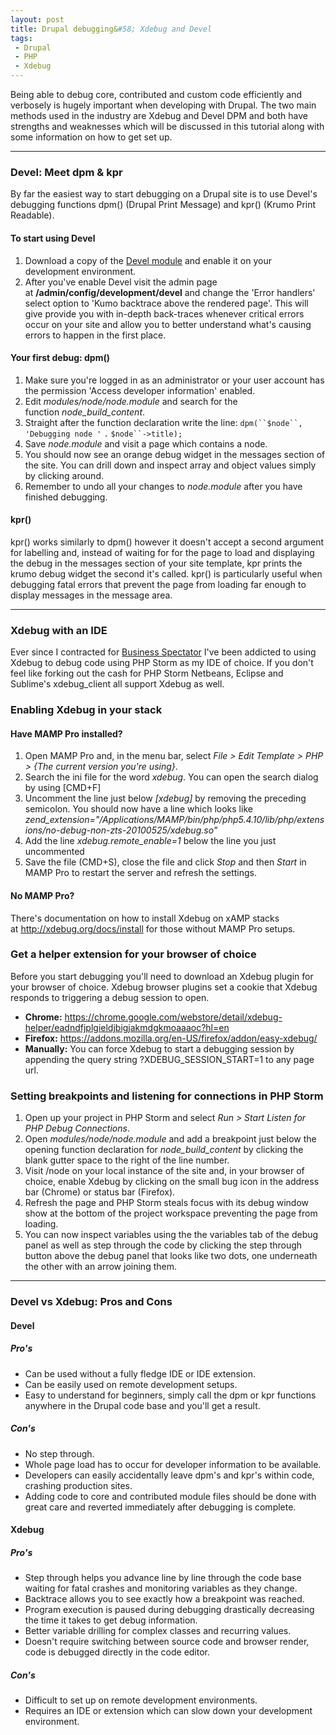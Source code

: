 ```yaml
---
layout: post
title: Drupal debugging&#58; Xdebug and Devel
tags:
 - Drupal
 - PHP
 - Xdebug
---
```


Being able to debug core, contributed and custom code efficiently and verbosely is hugely important when developing with Drupal. The two main methods used in the industry are Xdebug and Devel DPM and both have strengths and weaknesses which will be discussed in this tutorial along with some information on how to get set up.

--- 

### Devel: Meet dpm & kpr

By far the easiest way to start debugging on a Drupal site is to use Devel's debugging functions dpm() (Drupal Print Message) and kpr() (Krumo Print Readable).

#### To start using Devel

1. Download a copy of the [Devel module](https://drupal.org/project/devel) and enable it on your development environment.
2. After you've enable Devel visit the admin page at **/admin/config/development/devel** and change the 'Error handlers' select option to 'Kumo backtrace above the rendered page'. This will give provide you with in-depth back-traces whenever critical errors occur on your site and allow you to better understand what's causing errors to happen in the first place.

#### Your first debug: dpm()

1. Make sure you're logged in as an administrator or your user account has the permission 'Access developer information' enabled.
1. Edit *modules/node/node.module* and search for the function *node_build_content*.
1. Straight after the function declaration write the line: `dpm(``$node``,` `'Debugging node '` `.` `$node``->title);`
1. Save *node.module* and visit a page which contains a node.
1. You should now see an orange debug widget in the messages section of the site. You can drill down and inspect array and object values simply by clicking around.
1. Remember to undo all your changes to *node.module* after you have finished debugging.

#### kpr()

kpr() works similarly to dpm() however it doesn't accept a second argument for labelling and, instead of waiting for for the page to load and displaying the debug in the messages section of your site template, kpr prints the krumo debug widget the second it's called. kpr() is particularly useful when debugging fatal errors that prevent the page from loading far enough to display messages in the message area.

--- 

### Xdebug with an IDE

Ever since I contracted for [Business Spectator](http://www.businessspectator.com.au/) I've been addicted to using Xdebug to debug code using PHP Storm as my IDE of choice. If you don't feel like forking out the cash for PHP Storm Netbeans, Eclipse and Sublime's xdebug_client all support Xdebug as well.


### Enabling Xdebug in your stack

#### Have MAMP Pro installed?

1. Open MAMP Pro and, in the menu bar, select *File > Edit Template > PHP > {The current version you're using}*.
1. Search the ini file for the word *xdebug*. You can open the search dialog by using [CMD+F]
1. Uncomment the line just below *[xdebug]* by removing the preceding semicolon. You should now have a line which looks like\
    *zend_extension="/Applications/MAMP/bin/php/php5.4.10/lib/php/extensions/no-debug-non-zts-20100525/xdebug.so"*
1. Add the line *xdebug.remote_enable=1* below the line you just uncommented
1. Save the file (CMD+S), close the file and click *Stop* and then *Start* in MAMP Pro to restart the server and refresh the settings.


#### No MAMP Pro?

There's documentation on how to install Xdebug on xAMP stacks at <http://xdebug.org/docs/install> for those without MAMP Pro setups.

### Get a helper extension for your browser of choice

Before you start debugging you'll need to download an Xdebug plugin for your browser of choice. Xdebug browser plugins set a cookie that Xdebug responds to triggering a debug session to open.

-   **Chrome:** <https://chrome.google.com/webstore/detail/xdebug-helper/eadndfjplgieldjbigjakmdgkmoaaaoc?hl=en>
-   **Firefox:** <https://addons.mozilla.org/en-US/firefox/addon/easy-xdebug/>
-   **Manually:** You can force Xdebug to start a debugging session by appending the query string ?XDEBUG_SESSION_START=1 to any page url.

### Setting breakpoints and listening for connections in PHP Storm

1. Open up your project in PHP Storm and select *Run > Start Listen for PHP Debug Connections*.
1. Open *modules/node/node.module* and add a breakpoint just below the opening function declaration for *node_build_content* by clicking the blank gutter space to the right of the line number.
1. Visit /node on your local instance of the site and, in your browser of choice, enable Xdebug by clicking on the small bug icon in the address bar (Chrome) or status bar (Firefox).
1. Refresh the page and PHP Storm steals focus with its debug window show at the bottom of the project workspace preventing the page from loading.
1. You can now inspect variables using the the variables tab of the debug panel as well as step through the code by clicking the step through button above the debug panel that looks like two dots, one underneath the other with an arrow joining them.

--- 

### Devel vs Xdebug: Pros and Cons 

#### Devel

##### Pro's

-  Can be used without a fully fledge IDE or IDE extension.
-  Can be easily used on remote development setups.
-  Easy to understand for beginners, simply call the dpm or kpr functions anywhere in the Drupal code base and you'll get a result.

##### Con's

-  No step through.
-  Whole page load has to occur for developer information to be available.
-  Developers can easily accidentally leave dpm's and kpr's within code, crashing production sites.
-  Adding code to core and contributed module files should be done with great care and reverted immediately after debugging is complete.


#### Xdebug

##### Pro's

-  Step through helps you advance line by line through the code base waiting for fatal crashes and monitoring variables as they change.
-  Backtrace allows you to see exactly how a breakpoint was reached.
-  Program execution is paused during debugging drastically decreasing the time it takes to get debug information.
-  Better variable drilling for complex classes and recurring values.
-  Doesn't require switching between source code and browser render, code is debugged directly in the code editor.

##### Con's

-  Difficult to set up on remote development environments.
-  Requires an IDE or extension which can slow down your development environment.
